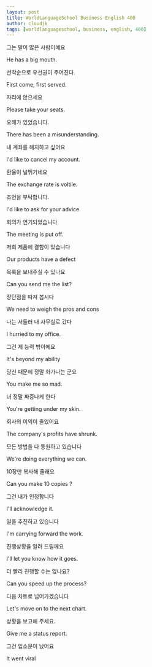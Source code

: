 ```yaml
---
layout: post
title: WorldLanguageSchool Business English 400
author: cloudjk
tags: [worldlanguageschool, business, english, 400]
---
```


그는 말이 많은 사람이예요

He has a big mouth.

선착순으로 우선권이 주어진다.

First come, first served.

자리에 앉으세요

Please take your seats.

오해가 있었습니다.

There has been a misunderstanding.

내 계좌를 해지하고 싶어요

I'd like to cancel my account.

환율이 널뛰기네요

The exchange rate is voltile.

조언을 부탁합니다.

I'd like to ask for your advice.

회의가 연기되었습니다

The meeting is put off.

저희 제품에 결함이 있습니다

Our products have a defect

목록을 보내주실 수 있나요

Can you send me the list?

장단점을 따져 봅시다

We need to weigh the pros and cons

나는 서둘러 내 사무실로 갔다

I hurried to my office.

그건 제 능력 밖이에요

It's beyond my ability

당신 때문에 정말 화가나는 군요

You make me so mad.

너 정말 짜증나게 한다

You're getting under my skin.

회사의 이익이 줄었어요

The company's profits have shrunk.

모든 방법을 다 동원하고 있습니다

We're doing everything we can.

10장만 복사해 줄래요

Can you make 10 copies ?

그건 내가 인정합니다

I'll acknowledge it.

일을 추진하고 있습니다

I'm carrying forward the work.

진행상황을 알려 드릴께요

I'll let you know how it goes.

더 빨리 진행할 수는 없나요?

Can you speed up the process?

다음 차트로 넘어가겠습니다

Let's move on to the next chart.

상황을 보고해 주세요.

Give me a status report.

그건 입소문이 났어요

It went viral
